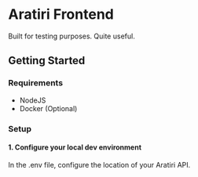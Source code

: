 # Aratiri Frontend
Built for testing purposes. Quite useful.

## Getting Started

### Requirements
* NodeJS
* Docker (Optional)
### Setup
#### 1. Configure your local dev environment
In the .env file, configure the location of your Aratiri API.